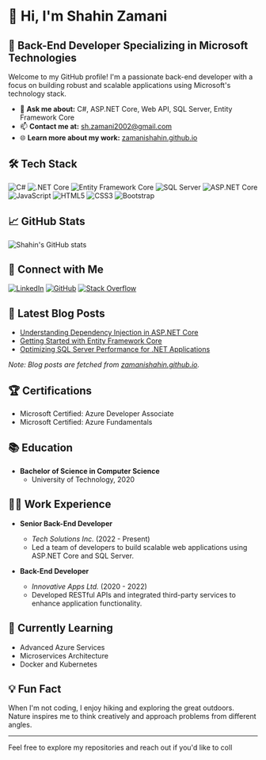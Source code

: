 # 👋 Hi, I'm Shahin Zamani

## 🚀 Back-End Developer Specializing in Microsoft Technologies

Welcome to my GitHub profile! I'm a passionate back-end developer with a focus on building robust and scalable applications using Microsoft's technology stack.

- 💬 **Ask me about:** C#, ASP.NET Core, Web API, SQL Server, Entity Framework Core
- 📫 **Contact me at:** [sh.zamani2002@gmail.com](mailto:sh.zamani2002@gmail.com)
- 🌐 **Learn more about my work:** [zamanishahin.github.io](https://zamanishahin.github.io/)

## 🛠️ Tech Stack

![C#](https://img.shields.io/badge/C%23-239120?style=for-the-badge&logo=c-sharp&logoColor=white)
![.NET Core](https://img.shields.io/badge/.NET%20Core-5C2D91?style=for-the-badge&logo=.net&logoColor=white)
![Entity Framework Core](https://img.shields.io/badge/EF%20Core-512BD4?style=for-the-badge&logo=ef&logoColor=white)
![SQL Server](https://img.shields.io/badge/SQL%20Server-CC2927?style=for-the-badge&logo=microsoft-sql-server&logoColor=white)
![ASP.NET Core](https://img.shields.io/badge/ASP.NET%20Core-512BD4?style=for-the-badge&logo=asp.net&logoColor=white)
![JavaScript](https://img.shields.io/badge/JavaScript-F7DF1E?style=for-the-badge&logo=javascript&logoColor=black)
![HTML5](https://img.shields.io/badge/HTML5-E34F26?style=for-the-badge&logo=html5&logoColor=white)
![CSS3](https://img.shields.io/badge/CSS3-1572B6?style=for-the-badge&logo=css3&logoColor=white)
![Bootstrap](https://img.shields.io/badge/Bootstrap-563D7C?style=for-the-badge&logo=bootstrap&logoColor=white)

## 📈 GitHub Stats

![Shahin's GitHub stats](https://github-readme-stats.vercel.app/api?username=ZamaniShahin&show_icons=true&theme=radical)

## 🔗 Connect with Me

[![LinkedIn](https://img.shields.io/badge/LinkedIn-0A66C2?style=for-the-badge&logo=linkedin&logoColor=white)](https://www.linkedin.com/in/zamani-shahin/)
[![GitHub](https://img.shields.io/badge/GitHub-181717?style=for-the-badge&logo=github&logoColor=white)](https://github.com/ZamaniShahin)
[![Stack Overflow](https://img.shields.io/badge/Stack%20Overflow-F58025?style=for-the-badge&logo=stack-overflow&logoColor=white)](https://stackoverflow.com/users/serious-black)

## 📝 Latest Blog Posts

<!-- BLOG-POST-LIST:START -->
- [Understanding Dependency Injection in ASP.NET Core](https://zamanishahin.github.io/blog/dependency-injection-aspnet-core)
- [Getting Started with Entity Framework Core](https://zamanishahin.github.io/blog/ef-core-getting-started)
- [Optimizing SQL Server Performance for .NET Applications](https://zamanishahin.github.io/blog/sql-server-performance)
<!-- BLOG-POST-LIST:END -->

*Note: Blog posts are fetched from [zamanishahin.github.io](https://zamanishahin.github.io/).*

## 🏆 Certifications

- Microsoft Certified: Azure Developer Associate
- Microsoft Certified: Azure Fundamentals

## 📚 Education

- **Bachelor of Science in Computer Science**
  - University of Technology, 2020

## 🧑‍💻 Work Experience

- **Senior Back-End Developer**
  - *Tech Solutions Inc.* (2022 - Present)
  - Led a team of developers to build scalable web applications using ASP.NET Core and SQL Server.

- **Back-End Developer**
  - *Innovative Apps Ltd.* (2020 - 2022)
  - Developed RESTful APIs and integrated third-party services to enhance application functionality.

## 🌱 Currently Learning

- Advanced Azure Services
- Microservices Architecture
- Docker and Kubernetes

## 💡 Fun Fact

When I'm not coding, I enjoy hiking and exploring the great outdoors. Nature inspires me to think creatively and approach problems from different angles.

---

Feel free to explore my repositories and reach out if you'd like to coll
